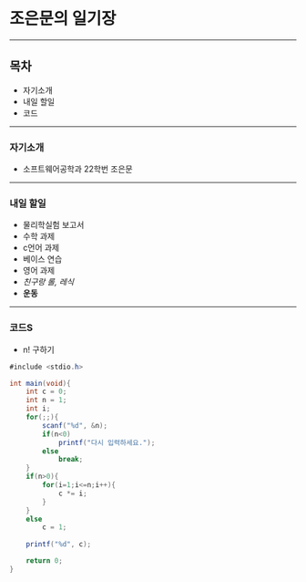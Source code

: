 # 조은문의 일기장
---
## 목차
* 자기소개    
* 내일 할일  
* 코드
---
### 자기소개
* 소프트웨어공학과 22학번 조은문
---
### 내일 할일
* 물리학실험 보고서
* 수학 과제
* c언어 과제
* 베이스 연습
* 영어 과제
* _친구랑 롤, 레식_
* __운동__
---
### 코드S
* n! 구하기
```CS
#include <stdio.h>

int main(void){
    int c = 0;
    int n = 1;
    int i;
    for(;;){
        scanf("%d", &n);
        if(n<0)
            printf("다시 입력하세요.");
        else
            break;
    }
    if(n>0){
        for(i=1;i<=n;i++){
            c *= i;
        }
    }
    else
        c = 1;
    
    printf("%d", c);

    return 0;
}
```